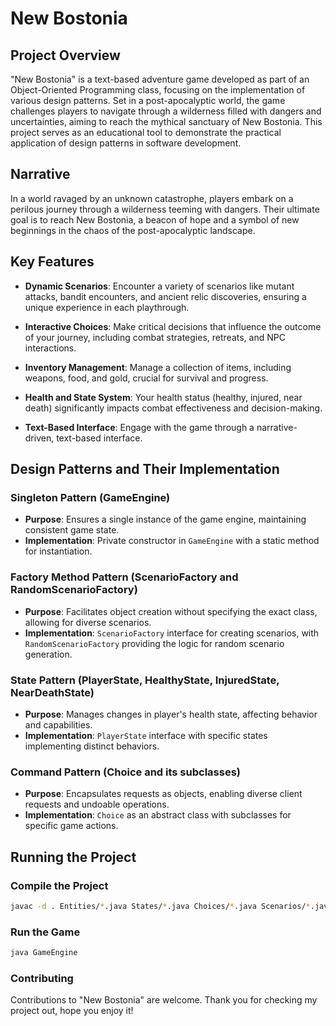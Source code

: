 # New Bostonia

## Project Overview
"New Bostonia" is a text-based adventure game developed as part of an Object-Oriented Programming class, focusing on the implementation of various design patterns. Set in a post-apocalyptic world, the game challenges players to navigate through a wilderness filled with dangers and uncertainties, aiming to reach the mythical sanctuary of New Bostonia. This project serves as an educational tool to demonstrate the practical application of design patterns in software development.

## Narrative
In a world ravaged by an unknown catastrophe, players embark on a perilous journey through a wilderness teeming with dangers. Their ultimate goal is to reach New Bostonia, a beacon of hope and a symbol of new beginnings in the chaos of the post-apocalyptic landscape.

## Key Features

- **Dynamic Scenarios**: Encounter a variety of scenarios like mutant attacks, bandit encounters, and ancient relic discoveries, ensuring a unique experience in each playthrough.

- **Interactive Choices**: Make critical decisions that influence the outcome of your journey, including combat strategies, retreats, and NPC interactions.

- **Inventory Management**: Manage a collection of items, including weapons, food, and gold, crucial for survival and progress.

- **Health and State System**: Your health status (healthy, injured, near death) significantly impacts combat effectiveness and decision-making.

- **Text-Based Interface**: Engage with the game through a narrative-driven, text-based interface.

## Design Patterns and Their Implementation

### Singleton Pattern (GameEngine)
- **Purpose**: Ensures a single instance of the game engine, maintaining consistent game state.
- **Implementation**: Private constructor in `GameEngine` with a static method for instantiation.

### Factory Method Pattern (ScenarioFactory and RandomScenarioFactory)
- **Purpose**: Facilitates object creation without specifying the exact class, allowing for diverse scenarios.
- **Implementation**: `ScenarioFactory` interface for creating scenarios, with `RandomScenarioFactory` providing the logic for random scenario generation.

### State Pattern (PlayerState, HealthyState, InjuredState, NearDeathState)
- **Purpose**: Manages changes in player's health state, affecting behavior and capabilities.
- **Implementation**: `PlayerState` interface with specific states implementing distinct behaviors.

### Command Pattern (Choice and its subclasses)
- **Purpose**: Encapsulates requests as objects, enabling diverse client requests and undoable operations.
- **Implementation**: `Choice` as an abstract class with subclasses for specific game actions.

## Running the Project

### Compile the Project
```bash
javac -d . Entities/*.java States/*.java Choices/*.java Scenarios/*.java Utilities/*.java Factories/*.java GameEngine.java
```
### Run the Game
```bash
java GameEngine
```

### Contributing
Contributions to "New Bostonia" are welcome. Thank you for checking my project out, hope you enjoy it!
